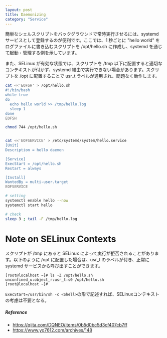 ```yaml
---
layout: post
title: Daemonizing
category: "Service"
---
```


簡単なシェルスクリプトをバックグラウンドで常時実行させるには、systemd サービスとして登録するのが便利です。ここでは、1 秒ごとに "hello world" をログファイルに書き込むスクリプトを /opt/hello.sh に作成し、systemd を通じて起動・管理する例を示しています。

また、SELinux が有効な状態では、スクリプトを /tmp 以下に配置すると適切なコンテキストが付かず、systemd 経由で実行できない場合があります。スクリプトを /opt に配置することで usr_t ラベルが適用され、問題なく動作します。

```sh
cat <<'EOFSH' > /opt/hello.sh
#!/bin/bash
while true
do
  echo hello world >> /tmp/hello.log
  sleep 1
done
EOFSH

chmod 744 /opt/hello.sh


cat <<'EOFSERVICE' > /etc/systemd/system/hello.service
[Unit]
Description = hello daemon

[Service]
ExecStart = /opt/hello.sh
Restart = always

[Install]
WantedBy = multi-user.target
EOFSERVICE

# setting
systemctl enable hello --now
systemctl start hello

# check
sleep 3 ; tail -F /tmp/hello.log
```

# Note on SELinux Contexts

スクリプトが /tmp にあると SELinux によって実行が拒否されることがあります。以下のように /opt に配置した場合は、usr_t のラベルが付き、正常に systemd サービスから呼び出すことができます。

```
[root@localhost ~]# ls -Z /opt/hello.sh
unconfined_u:object_r:usr_t:s0 /opt/hello.sh
[root@localhost ~]#
```

`ExecStart=/usr/bin/sh -c <Shell>`の形で記述すれば、SELinuxコンテキストの考慮は不要となる。

##### Reference

- <https://qiita.com/DQNEO/items/0b5d0bc5d3cf407cb7ff>
- <https://www.yo7612.com/archives/148>
